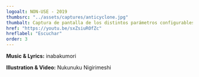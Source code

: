 ```yaml
---
logoalt: NON-USE - 2019
thumbsrc: "../assets/captures/anticyclone.jpg"
thumbalt: Captura de pantalla de los distintos parámetros configurables para la calculadora, con una vista 3D de la instalación en el lateral.
href: "https://youtu.be/sxZsiuROfZc"
hreflabel: "Escuchar"
order: 3
---
```


**Music & Lyrics:** inabakumori

**Illustration & Video:** Nukunuku Nigirimeshi
